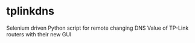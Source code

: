 # tplinkdns
Selenium driven Python script for remote changing DNS Value of TP-Link routers with their new GUI
